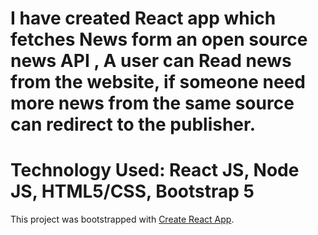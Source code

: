 # I have created React app which fetches News form an open source news API , A user can Read news from the website, if someone need more news from the same source can redirect to the publisher.
# Technology Used: React JS, Node JS, HTML5/CSS, Bootstrap 5

This project was bootstrapped with [Create React App](https://github.com/facebook/create-react-app).

